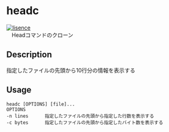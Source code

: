 # headc
[![lisence](https://img.shields.io/badge/License-MIT-green)](https://github.com/i2486174/headc/blob/main/LICENSE)<br />
　Headコマンドのクローン

## Description
指定したファイルの先頭から10行分の情報を表示する

## Usage
```
headc [OPTIONS] [file]...
OPTIONS
-n lines      指定したファイルの先頭から指定した行数を表示する
-c bytes      指定したファイルの先頭から指定したバイト数を表示する
```

